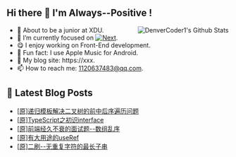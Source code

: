 ## Hi there 👋 I'm Always--Positive !
<div>
  <img alt="DenverCoder1's Github Stats" src="https://denvercoder1-github-readme-stats.vercel.app/api?username=qq1120637483&show_icons=true&count_private=true&theme=react&hide_border=true&hide_title=true&bg_color=1F222E&title_color=F85D7F&icon_color=F8D866" align= "right" />

- 🎒 About to be a junior at XDU. 
- 🔬 I’m currently focused on [![Next](https://img.shields.io/badge/-Next-brightgreen)](https://). 
- 😋 I enjoy working on Front-End development.
- 🎵 Fun fact: I use Apple Music for Android.
- 📝 My blog site: https://xxx.
- 📫 How to reach me:  1120637483@qq.com.
</div>  


## 📕 Latest Blog Posts

<!-- BLOG-POST-LIST:START -->
- [[原]递归模板解决二叉树的前中后序遍历问题](https://blog.csdn.net/sinat_41696687/article/details/120879750)
- [[原]TypeScript之初识interface](https://blog.csdn.net/sinat_41696687/article/details/120858471)
- [[原]前端经久不衰的面试题--数组乱序](https://blog.csdn.net/sinat_41696687/article/details/120839827)
- [[原]有大用途的useRef](https://blog.csdn.net/sinat_41696687/article/details/120819375)
- [[原]二刷--无重复字符的最长子串](https://blog.csdn.net/sinat_41696687/article/details/120794073)
<!-- BLOG-POST-LIST:END -->









